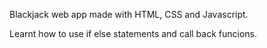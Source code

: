Blackjack web app made with HTML, CSS and Javascript.

Learnt how to use if else statements and call back funcions.
